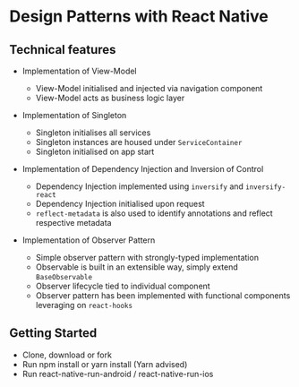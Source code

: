 # Design Patterns with React Native

## Technical features

- Implementation of View-Model

  - View-Model initialised and injected via navigation component
  - View-Model acts as business logic layer

- Implementation of Singleton

  - Singleton initialises all services
  - Singleton instances are housed under `ServiceContainer`
  - Singleton initialised on app start

- Implementation of Dependency Injection and Inversion of Control

  - Dependency Injection implemented using `inversify` and `inversify-react`
  - Dependency Injection initialised upon request
  - `reflect-metadata` is also used to identify annotations and reflect respective metadata

- Implementation of Observer Pattern
  - Simple observer pattern with strongly-typed implementation
  - Observable is built in an extensible way, simply extend `BaseObservable`
  - Observer lifecycle tied to individual component
  - Observer pattern has been implemented with functional components leveraging on `react-hooks`

## Getting Started

- Clone, download or fork
- Run npm install or yarn install (Yarn advised)
- Run react-native-run-android / react-native-run-ios
